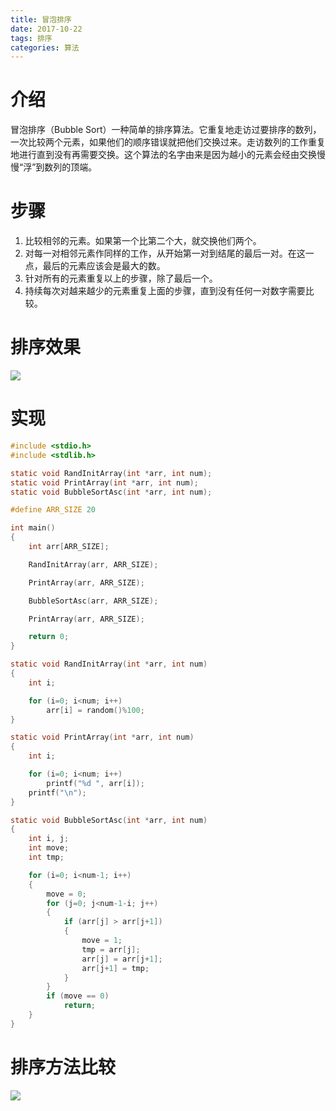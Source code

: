 ```yaml
---
title: 冒泡排序
date: 2017-10-22
tags: 排序
categories: 算法
---
```


# 介绍

冒泡排序（Bubble Sort）一种简单的排序算法。它重复地走访过要排序的数列，一次比较两个元素，如果他们的顺序错误就把他们交换过来。走访数列的工作重复地进行直到没有再需要交换。这个算法的名字由来是因为越小的元素会经由交换慢慢“浮”到数列的顶端。

# 步骤

1. 比较相邻的元素。如果第一个比第二个大，就交换他们两个。
2. 对每一对相邻元素作同样的工作，从开始第一对到结尾的最后一对。在这一点，最后的元素应该会是最大的数。
3. 针对所有的元素重复以上的步骤，除了最后一个。
4. 持续每次对越来越少的元素重复上面的步骤，直到没有任何一对数字需要比较。

# 排序效果

![](/img/冒泡排序.gif)

# 实现

```c
#include <stdio.h>
#include <stdlib.h>

static void RandInitArray(int *arr, int num);
static void PrintArray(int *arr, int num);
static void BubbleSortAsc(int *arr, int num);

#define ARR_SIZE 20

int main()
{
	int arr[ARR_SIZE];

	RandInitArray(arr, ARR_SIZE);

	PrintArray(arr, ARR_SIZE);

	BubbleSortAsc(arr, ARR_SIZE);

	PrintArray(arr, ARR_SIZE);

	return 0;
}

static void RandInitArray(int *arr, int num)
{
	int i;

	for (i=0; i<num; i++)
		arr[i] = random()%100;
}

static void PrintArray(int *arr, int num)
{
	int i;

	for (i=0; i<num; i++)
		printf("%d ", arr[i]);
	printf("\n");
}

static void BubbleSortAsc(int *arr, int num)
{
	int i, j;
	int move;
	int tmp;

	for (i=0; i<num-1; i++)
	{
		move = 0;
		for (j=0; j<num-1-i; j++)
		{
			if (arr[j] > arr[j+1])
			{
				move = 1;
				tmp = arr[j];
				arr[j] = arr[j+1];
				arr[j+1] = tmp;
			}
		}
		if (move == 0)
			return;
	}
}
```

# 排序方法比较

![](/img/排序复杂度.png)
